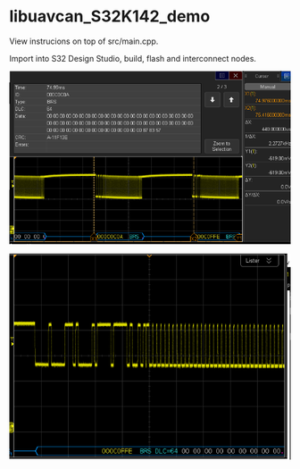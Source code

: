 # libuavcan_S32K142_demo

View instrucions on top of src/main.cpp.

Import into S32 Design Studio, build, flash and interconnect nodes.

![alt text](CANFD_oscilloscope.png)

![alt text](CANFD_oscilloscope1.png)
